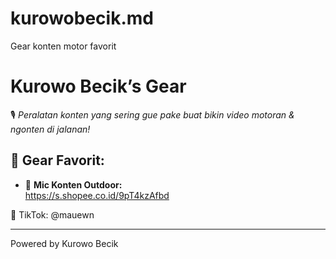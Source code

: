 # kurowobecik.md
Gear konten motor favorit
# Kurowo Becik’s Gear

🎙️ *Peralatan konten yang sering gue pake buat bikin video motoran & ngonten di jalanan!*

## 🔗 Gear Favorit:
- 🎤 **Mic Konten Outdoor:**  
  https://s.shopee.co.id/9pT4kzAfbd

👤 TikTok: @mauewn

---
Powered by Kurowo Becik
